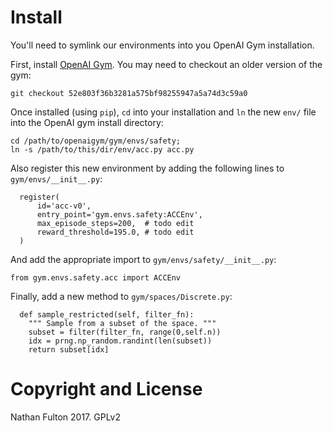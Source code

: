 # Install

You'll need to symlink our environments into you OpenAI Gym installation.

First, install [OpenAI Gym](https://github.com/openai/gym). You may need to checkout an older version of the gym:

`git checkout 52e803f36b3281a575bf98255947a5a74d3c59a0`

Once installed (using `pip`), `cd` into your installation and `ln` the new `env/` file into the OpenAI gym install directory:

    cd /path/to/openaigym/gym/envs/safety;
    ln -s /path/to/this/dir/env/acc.py acc.py

Also register this new environment by adding the following lines to `gym/envs/__init__.py`:

      register(
          id='acc-v0',
          entry_point='gym.envs.safety:ACCEnv',
          max_episode_steps=200,  # todo edit
          reward_threshold=195.0, # todo edit
      )

And add the appropriate import to `gym/envs/safety/__init__.py`:

    from gym.envs.safety.acc import ACCEnv

Finally, add a new method to `gym/spaces/Discrete.py`:

      def sample_restricted(self, filter_fn):
        """ Sample from a subset of the space. """
        subset = filter(filter_fn, range(0,self.n))
        idx = prng.np_random.randint(len(subset))
        return subset[idx]

# Copyright and License

Nathan Fulton 2017. GPLv2
